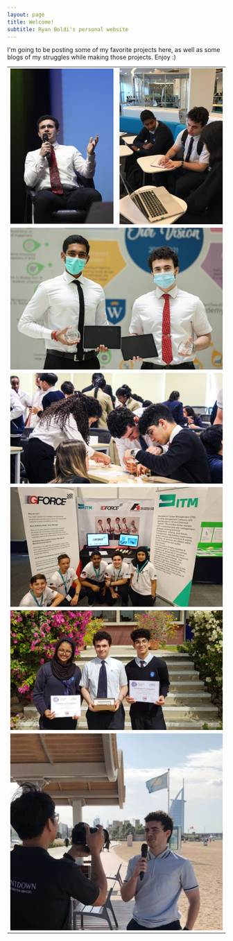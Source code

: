 ```yaml
---
layout: page
title: Welcome!
subtitle: Ryan Boldi's personal website
---
```

I'm going to be posting some of my favorite projects here, as well as some blogs of my struggles while making those projects. Enjoy :)
<table style="margin-left:auto;margin-right:auto;"><tr>
<td><img src="/img/home_page/public_speaking_downsized2.jpg" alt="Ryan speaking during his campaign for Head Boy 2020" style="width: 300px;"> 
</td>
<td> 
<img src="/img/home_page/Helping1.jpg" alt="Ryan helping another student come up with an implementation for her competition idea" style="width: 300px;"> </td>
</tr>
<tr>
<td colspan="2"> <img src="/img/home_page/MicrosoftImagineCup.jpg" alt="Ryan and Abhishek Win the Microsoft Imagine Cup 2020" style="width: 620px;"> </td> 
</tr>
<tr>
<td colspan="2"> <img src="/img/home_page/stem3.jpg" alt="Ryan working with his team to build a spaghetti tower for a STEM competition" style="width: 620px;"> </td> 
</tr>
<tr>
<td colspan="2"><img src="/img/home_page/F11.jpg" alt="A picture of Ryan during 'F1 in Schools'" style="width: 620px;"/></td>
</tr>
<tr>
<td colspan="2">
<img src="/img/home_page/Win1.jpg" alt="Ryan and his team winning the Dubai College Diamond Diode STEM competition" style="width: 620px;"> </td>
</tr>
<tr>
<td colspan="2">
<img src="/img/home_page/Speaking.jpg" alt="Ryan being interviewed about life in the UAE" style="width: 620px;"> </td>
</tr></table>